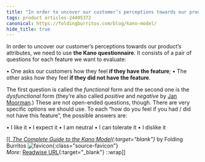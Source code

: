 ```yaml
---
title: "In order to uncover our customer’s perceptions towards our product’s ..."
tags: product articles-24405372
canonical: https://foldingburritos.com/blog/kano-model/
hide_title: true
---
```


In order to uncover our customer’s perceptions towards our product’s attributes, we need to use **the Kano questionnaire**. It consists of a pair of questions for each feature we want to evaluate:

•   One asks our customers how they feel **if they have the feature**;
•   The other asks how they feel **if they did not have the feature**.

The first question is called the *functional* form and the second one is the *dysfunctional* form (they’re also called *positive* and *negative* by [Jan Moorman](https://uxmag.com/articles/leveraging-the-kano-model-for-optimal-results).) These are not open-ended questions, though. There are very specific options we should use. To each “how do you feel if you had / did not have this feature”, the possible answers are:

•   I like it
•   I expect it
•   I am neutral
•   I can tolerate it
•   I dislike it


[[<cite>_[The Complete Guide to the Kano Model](https://foldingburritos.com/blog/kano-model/){:target="_blank"}_</cite> by Folding Burritos ![favicon](https://s2.googleusercontent.com/s2/favicons?domain=foldingburritos.com){:class="source-favicon"}<br>
_More_: [Readwise URL](https://readwise.io/open/480314545){:target="_blank"}
::wrap]]